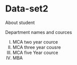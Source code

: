 # Data-set2
About student
<html>
  <head> Department names and cources </head>
  <title> University </title>
  <imgsrc = "C:\Users\LAB1\Pictures\Screenshots">
  <body>
<ol type = I>
  <li> MCA two year cource </li>
  <li> MCA three year cousre </li>
  <li>MCA five Year cource </li>
  <li> MBA </p3></li>
  </ol>
    <b style='Arial" size=20 <Subjects></b>
    <ul>
    <li>Design of programming language</li>
    <li>Deep Learning </li>
    <li>Machine learning</li>
    <li>Data Strcture</li>
    <li>Open source system</li>
    </ul>
      <a href="<a/>
  </body>
  
</html>

